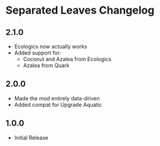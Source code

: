 # Separated Leaves Changelog

## 2.1.0
- Ecologics now actually works
- Added support for:
  - Coconut and Azalea from Ecologics
  - Azalea from Quark

## 2.0.0
- Made the mod entirely data-driven
- Added compat for Upgrade Aquatic

## 1.0.0
- Initial Release